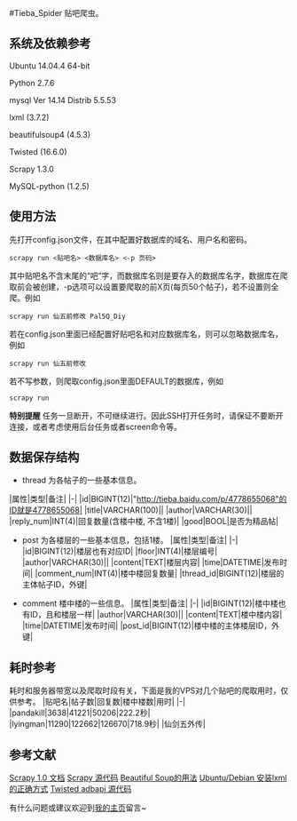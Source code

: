 #Tieba_Spider
贴吧爬虫。

## 系统及依赖参考
Ubuntu 14.04.4 64-bit

Python 2.7.6

mysql  Ver 14.14 Distrib 5.5.53


lxml (3.7.2)

beautifulsoup4 (4.5.3)

Twisted (16.6.0)

Scrapy 1.3.0

MySQL-python (1.2.5)

## 使用方法
先打开config.json文件，在其中配置好数据库的域名、用户名和密码。
```
scrapy run <贴吧名> <数据库名> <-p 页码>
```
其中贴吧名不含末尾的“吧”字，而数据库名则是要存入的数据库名字，数据库在爬取前会被创建，-p选项可以设置要爬取的前X页(每页50个帖子)，若不设置则全爬。例如
```
scrapy run 仙五前修改 Pal5Q_Diy
```
若在config.json里面已经配置好贴吧名和对应数据库名，则可以忽略数据库名，例如
```
scrapy run 仙五前修改
```
若不写参数，则爬取config.json里面DEFAULT的数据库，例如
```
scrapy run
```
**特别提醒** 任务一旦断开，不可继续进行。因此SSH打开任务时，请保证不要断开连接，或者考虑使用后台任务或者screen命令等。

## 数据保存结构
 - thread
为各帖子的一些基本信息。

|属性|类型|备注|
|-|
|id|BIGINT(12)|"http://tieba.baidu.com/p/4778655068"的ID就是4778655068|
|title|VARCHAR(100)||
|author|VARCHAR(30)||
|reply_num|INT(4)|回复数量(含楼中楼, 不含1楼)|
|good|BOOL|是否为精品帖|


 - post
为各楼层的一些基本信息，包括1楼。
|属性|类型|备注|
|-|
|id|BIGINT(12)|楼层也有对应ID|
|floor|INT(4)|楼层编号|
|author|VARCHAR(30)||
|content|TEXT|楼层内容|
|time|DATETIME|发布时间|
|comment_num|INT(4)|楼中楼回复数量|
|thread_id|BIGINT(12)|楼层的主体帖子ID，外键|


 - comment
楼中楼的一些信息。
|属性|类型|备注|
|-|
|id|BIGINT(12)|楼中楼也有ID，且和楼层一样|
|author|VARCHAR(30)||
|content|TEXT|楼中楼内容|
|time|DATETIME|发布时间|
|post_id|BIGINT(12)|楼中楼的主体楼层ID，外键|

## 耗时参考
耗时和服务器带宽以及爬取时段有关，下面是我的VPS对几个贴吧的爬取用时，仅供参考。
|贴吧名|帖子数|回复数|楼中楼数|用时|
|-|
|pandakill|3638|41221|50206|222.2秒|
|lyingman|11290|122662|126670|718.9秒|
|仙剑五外传|

## 参考文献
[Scrapy 1.0 文档][1]
[Scrapy 源代码][2]
[Beautiful Soup的用法][3]
[Ubuntu/Debian 安装lxml的正确方式][4]
[Twisted adbapi 源代码][5]

有什么问题或建议欢迎到[我的主页][6]留言~


  [1]: http://scrapy-chs.readthedocs.io/zh_CN/1.0/
  [2]: https://coding.net/u/fmyl/p/scrapy
  [3]: https://cuiqingcai.com/1319.html
  [4]: http://www.cnblogs.com/numbbbbb/p/3434519.html
  [5]: https://github.com/twisted/twisted/blob/twisted-16.5.0/src/twisted/enterprise/adbapi.py
  [6]: http://aqua.hk.cn